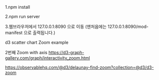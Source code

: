 1.npm install 

2.npm run server 

3.웹브라우저에서 127.0.0.1:8090 으로 이동  (맨처음에는 127.0.0.1:8090/mod-manifest 으로 출력됩니다.)


d3 scatter chart Zoom example 

2번째  Zoom with axis
https://d3-graph-gallery.com/graph/interactivity_zoom.html 

https://observablehq.com/@d3/delaunay-find-zoom?collection=@d3/d3-zoom